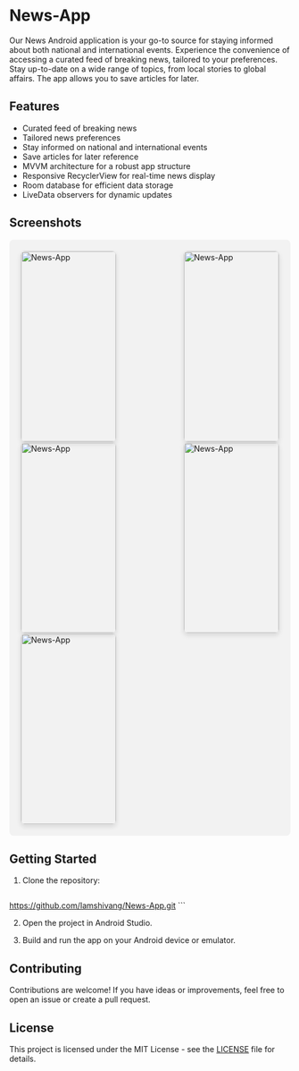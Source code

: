 # News-App

Our News Android application is your go-to source for staying informed about both national and international events. Experience the convenience of accessing a curated feed of breaking news, tailored to your preferences. Stay up-to-date on a wide range of topics, from local stories to global affairs. The app allows you to save articles for later.

## Features

- Curated feed of breaking news
- Tailored news preferences
- Stay informed on national and international events
- Save articles for later reference
- MVVM architecture for a robust app structure
- Responsive RecyclerView for real-time news display
- Room database for efficient data storage
- LiveData observers for dynamic updates

## Screenshots

<div style="background-color: #f2f2f2; padding: 20px; border-radius: 8px; display: flex; justify-content: space-between; flex-wrap: wrap;">

  <img src="https://firebasestorage.googleapis.com/v0/b/projemanange.appspot.com/o/gitHub%20images%2FScreenshot_2023-11-26-00-00-59-49_2e18505db57828d8c81494444ceb4645.jpg?alt=media&token=7623d7b6-b037-4548-927c-add6222dc6f0" alt="News-App" width="170" height="340" style="border: 1px solid #ddd; border-radius: 8px; overflow: hidden; box-shadow: 0 4px 8px rgba(0, 0, 0, 0.1);"/>

  <img src="https://firebasestorage.googleapis.com/v0/b/projemanange.appspot.com/o/gitHub%20images%2FScreenshot_2023-11-26-00-01-20-41_2e18505db57828d8c81494444ceb4645.jpg?alt=media&token=aabe7c43-2b5e-4929-82d3-d2a356bddc6a" alt="News-App" width="170" height="340" style="border: 1px solid #ddd; border-radius: 8px; overflow: hidden; box-shadow: 0 4px 8px rgba(0, 0, 0, 0.1);"/>

  <img src="https://firebasestorage.googleapis.com/v0/b/projemanange.appspot.com/o/gitHub%20images%2FScreenshot_2023-11-26-00-01-28-41_2e18505db57828d8c81494444ceb4645.jpg?alt=media&token=240698df-ef41-4778-b4f9-28cf0118189a" alt="News-App" width="170" height="340" style="border: 1px solid #ddd; border-radius: 8px; overflow: hidden; box-shadow: 0 4px 8px rgba(0, 0, 0, 0.1);"/>

  <img src="https://firebasestorage.googleapis.com/v0/b/projemanange.appspot.com/o/gitHub%20images%2FScreenshot_2023-11-26-00-01-34-85_2e18505db57828d8c81494444ceb4645.jpg?alt=media&token=57ef0e53-ad1b-40b3-b401-8c53bd37f723" alt="News-App" width="170" height="340" style="border: 1px solid #ddd; border-radius: 8px; overflow: hidden; box-shadow: 0 4px 8px rgba(0, 0, 0, 0.1);"/>

  <img src="https://firebasestorage.googleapis.com/v0/b/projemanange.appspot.com/o/gitHub%20images%2FScreenshot_2023-11-26-00-01-45-66_2e18505db57828d8c81494444ceb4645.jpg?alt=media&token=aa3b8d44-a4e2-4cd4-9380-f8384fb665e8" alt="News-App" width="170" height="340" style="border: 1px solid #ddd; border-radius: 8px; overflow: hidden; box-shadow: 0 4px 8px rgba(0, 0, 0, 0.1);"/>
</div>

## Getting Started

1. Clone the repository:

    ```bash
  https://github.com/Iamshivang/News-App.git
    ```

2. Open the project in Android Studio.

3. Build and run the app on your Android device or emulator.

## Contributing

Contributions are welcome! If you have ideas or improvements, feel free to open an issue or create a pull request.

## License

This project is licensed under the MIT License - see the [LICENSE](LICENSE) file for details.
